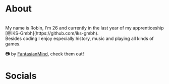 # About
<p align="center>
  <img width="400" height="300" alt="Hello There!" src="img/hello-there.gif">
</p>
<br>
My name is Robin, I'm 26 and currently in the last year of my apprenticeship [@IKS-Gmbh](https://github.com/iks-gmbh). 
<br>
Besides coding I enjoy especially history, music and playing all kinds of games.

:camera: by [FantasianMind](https://www.instagram.com/fantasianmind_art/), check them out!

# Socials

<!--
**IKS-Ploetzwich/IKS-Ploetzwich** is a ✨ _special_ ✨ repository because its `README.md` (this file) appears on your GitHub profile.

Here are some ideas to get you started:

- 🔭 I’m currently working on ...
- 🌱 I’m currently learning ...
- 👯 I’m looking to collaborate on ...
- 🤔 I’m looking for help with ...
- 💬 Ask me about ...
- 📫 How to reach me: ...
- 😄 Pronouns: ...
- ⚡ Fun fact: ...
-->
